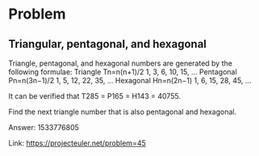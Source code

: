 Problem
===

Triangular, pentagonal, and hexagonal
---

Triangle, pentagonal, and hexagonal numbers are generated by the following formulae:
Triangle        Tn=n(n+1)/2         1, 3, 6, 10, 15, ...
Pentagonal      Pn=n(3n−1)/2        1, 5, 12, 22, 35, ...
Hexagonal       Hn=n(2n−1)      1, 6, 15, 28, 45, ...

It can be verified that T285 = P165 = H143 = 40755.

Find the next triangle number that is also pentagonal and hexagonal.


Answer: 1533776805

Link: https://projecteuler.net/problem=45